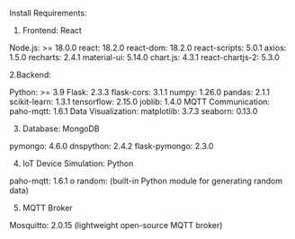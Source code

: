 Install Requirements:

1. Frontend: React
   
Node.js: >= 18.0.0 
react: 18.2.0 
react-dom: 18.2.0
react-scripts: 5.0.1
axios: 1.5.0 
recharts: 2.4.1
material-ui: 5.14.0 
chart.js: 4.3.1
react-chartjs-2: 5.3.0

2.Backend:

Python: >= 3.9
Flask: 2.3.3 
flask-cors: 3.1.1 
numpy: 1.26.0
pandas: 2.1.1 
scikit-learn: 1.3.1 
tensorflow: 2.15.0 
joblib: 1.4.0
MQTT Communication:
paho-mqtt: 1.6.1 
Data Visualization:
matplotlib: 3.7.3
seaborn: 0.13.0 

3. Database: MongoDB
   
pymongo: 4.6.0 
dnspython: 2.4.2 
flask-pymongo: 2.3.0 

4. IoT Device Simulation: Python

paho-mqtt: 1.6.1 o
random: (built-in Python module for generating random data)

5. MQTT Broker

Mosquitto: 2.0.15 (lightweight open-source MQTT broker)
